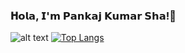 ### 𝐇𝗼𝗹𝗮, 𝗜'𝗺 𝗣𝗮𝗻𝗸𝗮𝗷 𝗞𝘂𝗺𝗮𝗿 𝗦𝗵𝗮!👋
<!--
**pankaj1610/pankaj1610** is a ✨ _special_ ✨ repository because its `README.md` (this file) appears on your GitHub profile.

Here are some ideas to get you started:

- 🔭 I’m currently working on ...
- 🌱 I’m currently learning ...
- 👯 I’m looking to collaborate on ...
- 🤔 I’m looking for help with ...
- 💬 Ask me about ...
- 📫 How to reach me: ...
- 😄 Pronouns: ...
- ⚡ Fun fact: ...
-->
![alt text](https://github-readme-stats.vercel.app/api?username=pankaj1610&&show_icons=true&title_color=ffffff&icon_color=bb2acf&text_color=daf7dc&bg_color=151515)
[![Top Langs](https://github-readme-stats.vercel.app/api/top-langs/?username=pankaj1610&langs_count=8)](https://github.com/pankaj1610/github-readme-stats)
